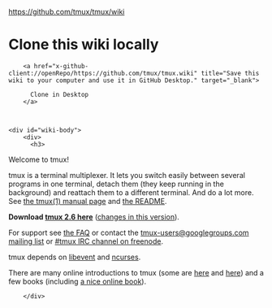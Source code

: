 <a href="https://github.com/tmux/tmux/wiki">https://github.com/tmux/tmux/wiki</a><div id="articleHeader"><h1>Clone this wiki locally</h1></div>
      

        <a href="x-github-client://openRepo/https://github.com/tmux/tmux.wiki" title="Save this wiki to your computer and use it in GitHub Desktop." target="_blank">
          
          Clone in Desktop
        </a>

    

    <div id="wiki-body">
        <div>
          <h3>
Welcome to tmux!</h3>
<p>tmux is a terminal multiplexer.  It lets you switch easily between several programs in one terminal, detach them (they keep running in the background) and reattach them to a different terminal. And do a lot more. See <a href="http://man.openbsd.org/OpenBSD-current/man1/tmux.1" target="_blank">the tmux(1) manual page</a> and <a href="https://raw.githubusercontent.com/tmux/tmux/master/README" target="_blank">the README</a>.</p>
<p><strong>Download <a href="https://github.com/tmux/tmux/releases/download/2.6/tmux-2.6.tar.gz" target="_blank">tmux 2.6 here</a></strong> (<a href="https://raw.githubusercontent.com/tmux/tmux/2.6/CHANGES" target="_blank">changes in this version</a>).</p>
<p>For support see <a href="wiki/FAQ" target="_blank">the FAQ</a> or contact the <a href="mailto:tmux-users@googlegroups.com" target="_blank">tmux-users@googlegroups.com mailing list</a> or <a href="irc://irc.freenode.net/tmux" target="_blank">#tmux IRC channel on freenode</a>.</p>
<p>tmux depends on <a href="http://libevent.org" target="_blank">libevent</a> and <a href="http://invisible-island.net/ncurses/" target="_blank">ncurses</a>.</p>
<p>There are many online introductions to tmux (some are <a href="https://robots.thoughtbot.com/a-tmux-crash-course" target="_blank">here</a> and <a href="http://www.hamvocke.com/blog/a-quick-and-easy-guide-to-tmux/" target="_blank">here</a>) and a few books (including <a href="https://leanpub.com/the-tao-of-tmux/read" target="_blank">a nice online book</a>).</p>

        </div>

    
    
  
  